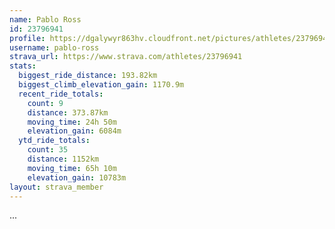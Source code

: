 ```yaml
---
name: Pablo Ross
id: 23796941
profile: https://dgalywyr863hv.cloudfront.net/pictures/athletes/23796941/14615399/1/large.jpg
username: pablo-ross
strava_url: https://www.strava.com/athletes/23796941
stats:
  biggest_ride_distance: 193.82km
  biggest_climb_elevation_gain: 1170.9m
  recent_ride_totals:
    count: 9
    distance: 373.87km
    moving_time: 24h 50m
    elevation_gain: 6084m
  ytd_ride_totals:
    count: 35
    distance: 1152km
    moving_time: 65h 10m
    elevation_gain: 10783m
layout: strava_member
--- 
```

...
